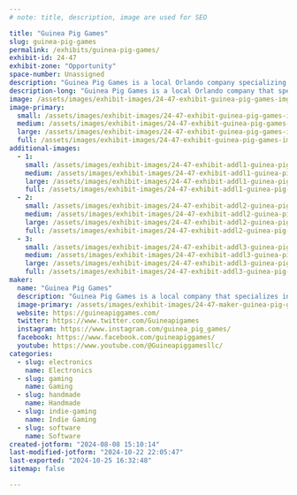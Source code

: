 ```yaml
---
# note: title, description, image are used for SEO

title: "Guinea Pig Games"
slug: guinea-pig-games
permalink: /exhibits/guinea-pig-games/
exhibit-id: 24-47
exhibit-zone: "Opportunity"
space-number: Unassigned
description: "Guinea Pig Games is a local Orlando company specializing in making retro video games."
description-long: "Guinea Pig Games is a local Orlando company that specializes in making and publishing retro video games for the Turbografx 16 and PC Engine along with other accessories and retro video game based  arts and crafts."
image: /assets/images/exhibit-images/24-47-exhibit-guinea-pig-games-img-6850-large.jpeg
image-primary: 
  small: /assets/images/exhibit-images/24-47-exhibit-guinea-pig-games-img-6850-small.jpeg
  medium: /assets/images/exhibit-images/24-47-exhibit-guinea-pig-games-img-6850-medium.jpeg
  large: /assets/images/exhibit-images/24-47-exhibit-guinea-pig-games-img-6850-large.jpeg
  full: /assets/images/exhibit-images/24-47-exhibit-guinea-pig-games-img-6850-full.jpeg
additional-images: 
  - 1:
    small: /assets/images/exhibit-images/24-47-exhibit-addl1-guinea-pig-games-img-6858-small.jpeg
    medium: /assets/images/exhibit-images/24-47-exhibit-addl1-guinea-pig-games-img-6858-medium.jpeg
    large: /assets/images/exhibit-images/24-47-exhibit-addl1-guinea-pig-games-img-6858-large.jpeg
    full: /assets/images/exhibit-images/24-47-exhibit-addl1-guinea-pig-games-img-6858-full.jpeg
  - 2:
    small: /assets/images/exhibit-images/24-47-exhibit-addl2-guinea-pig-games-img-6859-small.jpeg
    medium: /assets/images/exhibit-images/24-47-exhibit-addl2-guinea-pig-games-img-6859-medium.jpeg
    large: /assets/images/exhibit-images/24-47-exhibit-addl2-guinea-pig-games-img-6859-large.jpeg
    full: /assets/images/exhibit-images/24-47-exhibit-addl2-guinea-pig-games-img-6859-full.jpeg
  - 3:
    small: /assets/images/exhibit-images/24-47-exhibit-addl3-guinea-pig-games-img-6860-small.jpeg
    medium: /assets/images/exhibit-images/24-47-exhibit-addl3-guinea-pig-games-img-6860-medium.jpeg
    large: /assets/images/exhibit-images/24-47-exhibit-addl3-guinea-pig-games-img-6860-large.jpeg
    full: /assets/images/exhibit-images/24-47-exhibit-addl3-guinea-pig-games-img-6860-full.jpeg
maker: 
  name: "Guinea Pig Games"
  description: "Guinea Pig Games is a local company that specializes in creating and publishing retro video games for the PC Engine and Turbografx 16. All accessories and games are hand built and can be purchased in any color you want!"
  image-primary: /assets/images/exhibit-images/24-47-maker-guinea-pig-games-gpg-sticker-with-name-medium.png
  website: https://guineapiggames.com/
  twitter: https://www.twitter.com/Guineapigames
  instagram: https://www.instagram.com/guinea_pig_games/
  facebook: https://www.facebook.com/guineapiggames/
  youtube: https://www.youtube.com/@Guineapiggamesllc/
categories: 
  - slug: electronics
    name: Electronics
  - slug: gaming
    name: Gaming
  - slug: handmade
    name: Handmade
  - slug: indie-gaming
    name: Indie Gaming
  - slug: software
    name: Software
created-jotform: "2024-08-08 15:10:14"
last-modified-jotform: "2024-10-22 22:05:47"
last-exported: "2024-10-25 16:32:48"
sitemap: false

---
```

